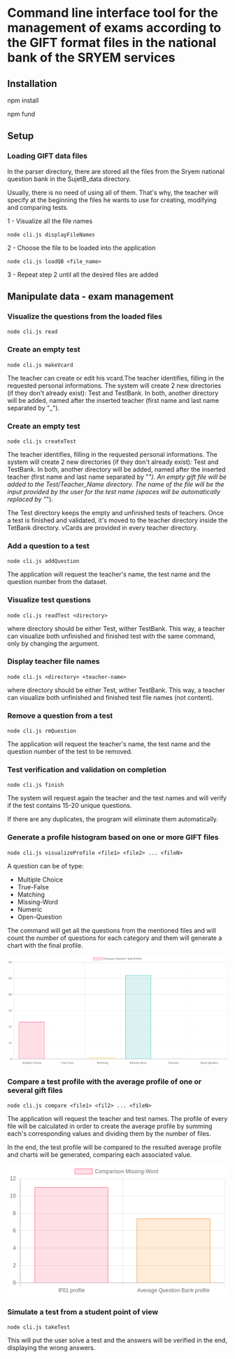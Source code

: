 # Command line interface tool for the management of exams according to the GIFT format files in the national bank of the SRYEM services

## Installation

npm install


npm fund

## Setup

### Loading GIFT data files

In the parser directory, there are stored all the files from the Sryem national question bank in the SujetB_data directory. 

Usually, there is no need of using all of them. That's why, the teacher will specify at the beginning the files he wants to use for creating, modifying and comparing tests.


1 - Visualize all the file names

    node cli.js displayFileNames

2 - Choose the file to be loaded into the application

    node cli.js loadQB <file_name>

3 - Repeat step 2 until all the desired files are added

## Manipulate data - exam management

### Visualize the questions from the loaded files

    node cli.js read

### Create an empty test

    node cli.js makeVcard

The teacher can create or edit his vcard.The teacher identifies, filling in the requested personal informations. The system will create 2 new directories (if they don't already exist): Test and TestBank. In both, another directory will be added, named after the inserted teacher (first name and last name separated by "_").

### Create an empty test

    node cli.js createTest

The teacher identifies, filling in the requested personal informations. The system will create 2 new directories (if they don't already exist): Test and TestBank. In both, another directory will be added, named after the inserted teacher (first name and last name separated by "_"). An empty gift file will be added to the Test/Teacher_Name directory. The name of the file will be the input provided by the user for the test name (spaces will be automatically replaced by "_").

The Test directory keeps the empty and unfinished tests of teachers. Once a test is finished and validated, it's moved to the teacher directory inside the TetBank directory. vCards are provided in every teacher directory.

### Add a question to a test

    node cli.js addQuestion

The application will request the teacher's name, the test name and the question number from the dataset.

### Visualize test questions

    node cli.js readTest <directory>

where directory should be either Test, wither TestBank. This way, a teacher can visualize both unfinished and finished test with the same command, only by changing the argument.

### Display teacher file names

    node cli.js <directory> <teacher-name>

where directory should be either Test, wither TestBank. This way, a teacher can visualize both unfinished and finished test file names (not content).

### Remove a question from a test

    node cli.js rmQuestion

The application will request the teacher's name, the test name and the question number of the test to be removed.

### Test verification and validation on completion

    node cli.js finish

The system will request again the teacher and the test names and will verify if the test contains 15-20 unique questions.

If there are any duplicates, the program will eliminate them automatically.

### Generate a profile histogram based on one or more GIFT files

    node cli.js visualizeProfile <file1> <file2> ... <fileN>

A question can be of type:
* Multiple Choice
* True-False
* Matching
* Missing-Word
* Numeric
* Open-Question

The command will get all the questions from the mentioned files and will count the number of questions for each category and them will generate a chart with the final profile.

![Chart](charts/chart-Question-Bank.png "Chart example")

### Compare a test profile with the average profile of one or several gift files

    node cli.js compare <file1> <fil2> ... <fileN>

The application will request the teacher and test names. The profile of every file will be calculated in order to create the average profile by summing each's corresponding values and dividing them by the number of files.

In the end, the test profile will be compared to the resulted average profile and charts will be generated, comparing each associated value.

![Comparison chart](charts/comparison-IF01-Average-Question-Bank/chart-Missing-Word.png "Comparison chart example")

### Simulate a test from a student point of view

    node cli.js takeTest

This will put the user solve a test and the answers will be verified in the end, displaying the wrong answers.
    


